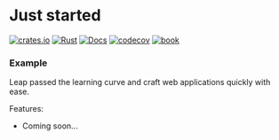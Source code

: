 Just started
====

[![crates.io](https://img.shields.io/crates/v/leap.svg)](https://crates.io/crates/leap)
[![Rust](https://github.com/daniel-samson/leap/workflows/Rust/badge.svg?branch=master)](https://github.com/daniel-samson/leap/actions)
[![Docs](https://docs.rs/leap/badge.svg?version=0.1.0)](https://docs.rs/leap/0.1.0/leap/)
[![codecov](https://codecov.io/gh/daniel-samson/leap/branch/master/graph/badge.svg)](https://codecov.io/gh/daniel-samson/leap)
[![book](https://img.shields.io/badge/Book-Master-blue)](https://leap.rs/book/version/master/introduction/)

### Example

Leap passed the learning curve and craft web applications quickly with ease.


Features:

- Coming soon...

